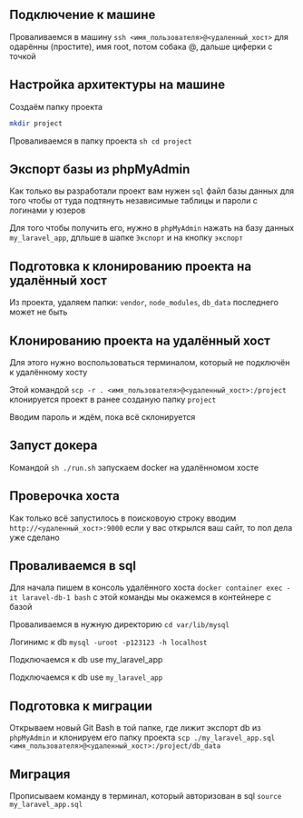 ## Подключение к машине

Проваливаемся в машину `ssh <имя_пользователя>@<удаленный_хост>` для одарённы (простите), имя root, потом собака @, дальше циферки с точкой

## Настройка архитектуры на машине

Cоздаём папку проекта 

```sh
mkdir project
```

Проваливаемся в папку проекта ```sh cd project```

## Экспорт базы из phpMyAdmin

Как только вы разработали проект вам нужен `sql` файл базы данных для того чтобы от туда подтянуть независимые таблицы и пароли с логинами у юзеров

Для того чтобы получить его, нужно в `phpMyAdmin` нажать на базу данных `my_laravel_app`, дпльше в шапке `Экспорт` и на кнопку `экспорт`

## Подготовка к клонированию проекта на удалённый хост

Из проекта, удаляем папки: `vendor`, `node_modules`, `db_data` последнего может не быть

## Клонированию проекта на удалённый хост

Для этого нужно воспользоваться терминалом, который не подключён к удалённому хосту

Этой командой `scp -r . <имя_пользователя>@<удаленный_хост>:/project` клонируется проект в ранее созданую папку `project`

Вводим пароль и ждём, пока всё склонируется

## Запуст докера

Командой ```sh ./run.sh``` запускаем docker на удалённомом хосте

## Проверочка хоста

Как только всё запустилось в поисковоую строку вводим ```http://<удаленный_хост>:9000``` если у вас открылся ваш сайт, то пол дела уже сделано

## Проваливаемся в sql

Для начала пишем в консоль удалённого хоста ```docker container exec -it laravel-db-1 bash``` с этой команды мы окажемся в контейнере с базой

Проваливаемся в нужную директорию ```cd var/lib/mysql```

Логинимс к db ```mysql -uroot -p123123 -h localhost```

Подключаемся к db use my_laravel_app

Подключаемся к db use ```my_laravel_app```

## Подготовка к миграции

Открываем новый Git Bash в той папке, где лижит экспорт db из `phpMyAdmin` и клонируем его папку проекта `scp ./my_laravel_app.sql <имя_пользователя>@<удаленный_хост>:/project/db_data`

## Миграция

Прописываем команду в терминал, который авторизован в sql ```source my_laravel_app.sql```
